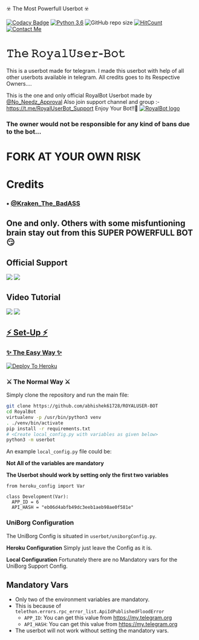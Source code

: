 ☣️ The Most Powerfull Userbot ☣️

[![Codacy Badge](https://api.codacy.com/project/badge/Grade/f7c51539e67b483bb8d7749acca51d3a)](https://app.codacy.com/gh/HellBoy-OP/HellBot?utm_source=github.com&utm_medium=referral&utm_content=HellBoy-OP/HellBot&utm_campaign=Badge_Grade_Settings)
[![Python 3.6](https://img.shields.io/badge/Python-3.6%20or%20newer-blue.svg)](https://www.python.org/downloads/release/python-360/)
![GitHub repo size](https://img.shields.io/github/repo-size/HellBoy-OP/Hellbot)
[![HitCount](http://hits.dwyl.com/HellBoy-OP/HellBot.svg)](http://hits.dwyl.com/HellBoy-OP/HellBot)
[![Contact Me](https://img.shields.io/badge/Telegram-Contact%20Me-informational)](https://t.me/No_Needz_Approval)


# 𝚃𝚑𝚎 𝚁𝚘𝚢𝚊𝚕𝚄𝚜𝚎𝚛-𝙱𝚘𝚝

This is a userbot made for telegram. I made this userbot with help of all other userbots available in telegram. All credits goes to its Respective Owners....

This is the one and only official RoyalBot Userbot made by [@No_Needz_Approval](https://t.me/No_Needz_Approval) Also join support channel and group :- https://t.me/RoyalUserBot_Support Enjoy Your Bot!!💝
[![RoyalBot logo](https://telegra.ph/file/b3818868fea51e007bae6.jpg)](https://t.me/RoyalUserBot_Official)


### The owner would not be responsible for any kind of bans due to the bot...


# FORK AT YOUR OWN RISK

# Credits
### • [@Kraken_The_BadASS](t.me/kraken_the_badass)
## One and only. Others with some misfuntioning brain stay out from this SUPER POWERFULL BOT😏

## Official Support
<a href="https://t.me/RoyalUserBot_Official"><img src="https://img.shields.io/badge/Join-Support%20Channel-red.svg?style=for-the-badge&logo=Telegram"></a>
<a href="https://t.me/RoyalUserBot_Support"><img src="https://img.shields.io/badge/Join-Support%20Group-blue.svg?style=for-the-badge&logo=Telegram"></a>

## Video Tutorial
<a href="https://youtu.be/M2FQJq_sHp4"><img src="https://img.shields.io/badge/How%20To%20Deploy-blue.svg?logo=Youtube"></a>
<a href="https://youtu.be/M2FQJq_sHp4"><img src="https://img.shields.io/youtube/views/M2FQJq_sHp4?style=social">

## ⚡ Set-Up ⚡

### ✨ The Easy Way ✨

[![Deploy To Heroku](https://www.herokucdn.com/deploy/button.svg)](https://heroku.com/deploy?template=https://github.com/abhishek61728/ROYALUSER-BOT/tree/master)

### ⚔️ The Normal Way ⚔️

Simply clone the repository and run the main file:
```sh
git clone https://github.com/abhishek61728/ROYALUSER-BOT
cd RoyalBot
virtualenv -p /usr/bin/python3 venv
. ./venv/bin/activate
pip install -r requirements.txt
# <Create local_config.py with variables as given below>
python3 -m userbot
```

An example `local_config.py` file could be:

**Not All of the variables are mandatory**

__The Userbot should work by setting only the first two variables__

```python3
from heroku_config import Var

class Development(Var):
  APP_ID = 6
  API_HASH = "eb06d4abfb49dc3eeb1aeb98ae0f581e"
```

### UniBorg Configuration

The UniBorg Config is situated in `userbot/uniborgConfig.py`.

**Heroku Configuration**
Simply just leave the Config as it is.

**Local Configuration**
Fortunately there are no Mandatory vars for the UniBorg Support Config.

## Mandatory Vars

- Only two of the environment variables are mandatory.
- This is because of `telethon.errors.rpc_error_list.ApiIdPublishedFloodError`
    - `APP_ID`:   You can get this value from https://my.telegram.org
    - `API_HASH`:   You can get this value from https://my.telegram.org
- The userbot will not work without setting the mandatory vars.
